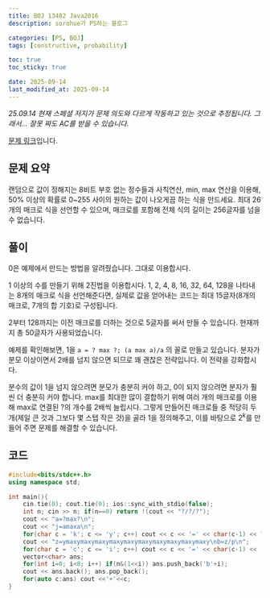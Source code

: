 ```yaml
---
title: BOJ 13482 Java2016
description: sorohue가 PS하는 블로그

categories: [PS, BOJ]
tags: [constructive, probability]

toc: true
toc_sticky: true

date: 2025-09-14
last_modified_at: 2025-09-14
---
```


*25.09.14 현재 스페셜 저지가 문제 의도와 다르게 작동하고 있는 것으로 추정됩니다. 그래서… 잘못 짜도 AC를 받을 수 있습니다.*

[문제 링크](https://boj.kr/13482)입니다.

## 문제 요약

랜덤으로 값이 정해지는 8비트 부호 없는 정수들과 사칙연산, min, max 연산을 이용해, 50% 이상의 확률로 0~255 사이의 원하는 값이 나오게끔 하는 식을 만드세요. 최대 26개의 매크로 식을 선언할 수 있으며, 매크로를 포함해 전체 식의 길이는 256글자를 넘을 수 없습니다.

## 풀이

0은 예제에서 만드는 방법을 알려줬습니다. 그대로 이용합시다.

1 이상의 수를 만들기 위해 2진법을 이용합시다. 1, 2, 4, 8, 16, 32, 64, 128을 나타내는 8개의 매크로 식을 선언해준다면, 실제로 값을 얻어내는 코드는 최대 15글자(8개의 매크로, 7개의 합 기호)로 구성됩니다.

2부터 128까지는 이전 매크로를 더하는 것으로 5글자를 써서 만들 수 있습니다. 현재까지 총 50글자가 사용되었습니다.

예제를 확인해보면, 1을 `a = ? max ?; (a max a)/a` 의 꼴로 만들고 있습니다. 분자가 분모 이상이면서 2배를 넘지 않으면 되므로 꽤 괜찮은 전략입니다. 이 전략을 강화합시다.

분수의 값이 1을 넘지 않으려면 분모가 충분히 커야 하고, 0이 되지 않으려면 분자가 훨씬 더 충분히 커야 합니다. max를 최대한 많이 결합하기 위해 여러 개의 매크로를 이용해 max로 연결된 ?의 개수를 2배씩 늘립시다. 그렇게 만들어진 매크로들 중 적당히 두 개(제일 큰 것과 그보다 몇 스텝 작은 것)을 골라 1을 정의해주고, 이를 바탕으로 $2^k$를 만들어 주면 문제를 해결할 수 있습니다.

## 코드

```cpp
#include<bits/stdc++.h>
using namespace std;

int main(){
    cin.tie(0); cout.tie(0); ios::sync_with_stdio(false);
    int n; cin >> n; if(n==0) return !(cout << "?/?/?");
    cout << "a=?max?\n";
    cout << "j=amaxa\n";
    for(char c = 'k'; c <= 'y'; c++) cout << c << '=' << char(c-1) << "max" << char(c-1) << '\n';
    cout << "z=ymaxymaxymaxymaxymaxymaxymaxymaxymaxymaxy\nb=z/p\n";
    for(char c = 'c'; c <= 'i'; c++) cout << c << '=' << char(c-1) << '+' << char(c-1) << '\n';
    vector<char> ans;
    for(int i=0; i<8; i++) if(n&(1<<i)) ans.push_back('b'+i);
    cout << ans.back(); ans.pop_back();
    for(auto c:ans) cout <<'+'<<c;
}
```
